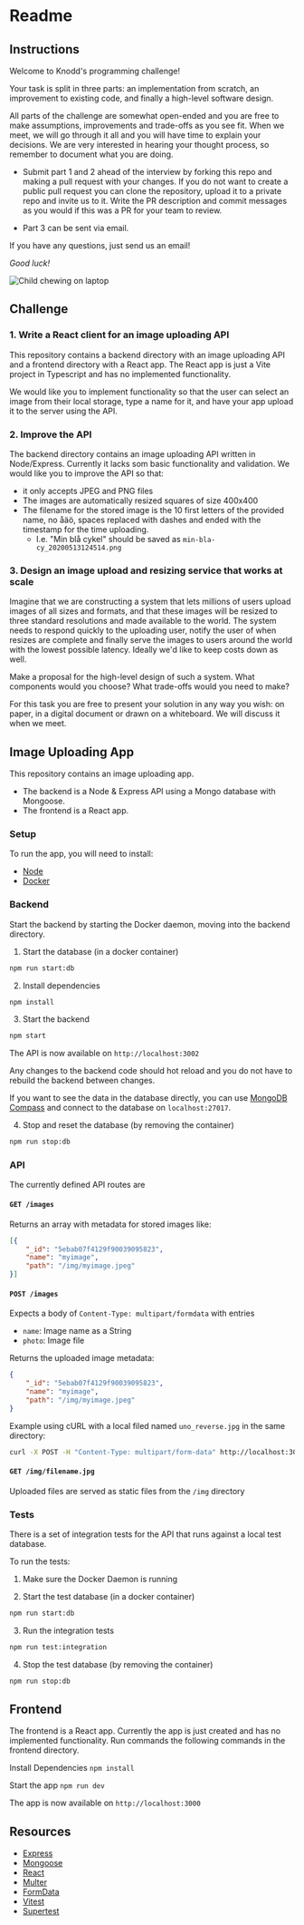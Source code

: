 # Readme

## Instructions

Welcome to Knodd's programming challenge!

Your task is split in three parts: an implementation from scratch, an improvement to existing code, and finally a high-level software design.

All parts of the challenge are somewhat open-ended and you are free to make assumptions, improvements and trade-offs as you see fit.
When we meet, we will go through it all and you will have time to explain your decisions.
We are very interested in hearing your thought process, so remember to document what you are doing.

- Submit part 1 and 2 ahead of the interview by forking this repo and making a pull request with your changes.
  If you do not want to create a public pull request you can clone the repository, upload it to a private repo and invite us to it.
  Write the PR description and commit messages as you would if this was a PR for your team to review.

- Part 3 can be sent via email.

If you have any questions, just send us an email!

_Good luck!_

![Child chewing on laptop](https://media.giphy.com/media/a90M32EUW1u80/giphy.gif)

## Challenge

### 1. Write a React client for an image uploading API

This repository contains a backend directory with an image uploading API and a frontend directory with a React app. The React app is just a Vite project in Typescript and has no implemented functionality.

We would like you to implement functionality so that the user can select an image from their local storage, type a name for it, and have your app upload it to the server using the API.

### 2. Improve the API

The backend directory contains an image uploading API written in Node/Express. Currently it lacks som basic functionality and validation. We would like you to improve the API so that:

- it only accepts JPEG and PNG files
- The images are automatically resized squares of size 400x400
- The filename for the stored image is the 10 first letters of the provided name, no åäö, spaces replaced with dashes and ended with the timestamp for the time uploading.
  - I.e. "Min blå cykel" should be saved as `min-bla-cy_20200513124514.png`

### 3. Design an image upload and resizing service that works at scale

Imagine that we are constructing a system that lets millions of users upload images of all sizes and formats, and that these images will be resized to three standard resolutions and made available to the world. The system needs to respond quickly to the uploading user, notify the user of when resizes are complete and finally serve the images to users around the world with the lowest possible latency. Ideally we'd like to keep costs down as well.

Make a proposal for the high-level design of such a system. What components would you choose? What trade-offs would you need to make?

For this task you are free to present your solution in any way you wish: on paper, in a digital document or drawn on a whiteboard. We will discuss it when we meet.

## Image Uploading App

This repository contains an image uploading app.

- The backend is a Node & Express API using a Mongo database with Mongoose.
- The frontend is a React app.

### Setup

To run the app, you will need to install:

- [Node](https://nodejs.org/en)
- [Docker](https://docs.docker.com/get-docker/)

### Backend

Start the backend by starting the Docker daemon, moving into the backend directory.

1. Start the database (in a docker container)

```bash
npm run start:db
```

2. Install dependencies

```bash
npm install
```

3. Start the backend

```bash
npm start
```

The API is now available on `http://localhost:3002`

Any changes to the backend code should hot reload and you do not have to rebuild the backend between changes.

If you want to see the data in the database directly, you can use [MongoDB Compass](https://www.mongodb.com/products/compass) and connect to the database on `localhost:27017`.

4. Stop and reset the database (by removing the container)

```bash
npm run stop:db
```

### API

The currently defined API routes are

#### `GET /images`

Returns an array with metadata for stored images like:

```JSON
[{
    "_id": "5ebab07f4129f90039095823",
    "name": "myimage",
    "path": "/img/myimage.jpeg"
}]
```

#### `POST /images`

Expects a body of `Content-Type: multipart/formdata` with entries

- `name`: Image name as a String
- `photo`: Image file

Returns the uploaded image metadata:

```JSON
{
    "_id": "5ebab07f4129f90039095823",
    "name": "myimage",
    "path": "/img/myimage.jpeg"
}
```

Example using cURL with a local filed named `uno_reverse.jpg` in the same directory:

```sh
curl -X POST -H "Content-Type: multipart/form-data" http://localhost:3002/images -F 'name=Example' -F 'photo=@uno_reverse.jpg'
```

#### `GET /img/filename.jpg`

Uploaded files are served as static files from the `/img` directory

### Tests

There is a set of integration tests for the API that runs against a local test database.

To run the tests:

1. Make sure the Docker Daemon is running

2. Start the test database (in a docker container)

```bash
npm run start:db
```

3. Run the integration tests

```bash
npm run test:integration
```

4. Stop the test database (by removing the container)

```bash
npm run stop:db
```

## Frontend

The frontend is a React app. Currently the app is just created and has no implemented functionality.
Run commands the following commands in the frontend directory.

Install Dependencies
`npm install`

Start the app
`npm run dev`

The app is now available on `http://localhost:3000`

## Resources

- [Express](https://expressjs.com/en/guide/routing.html)
- [Mongoose](https://mongoosejs.com/docs/index.html)
- [React](https://reactjs.org/tutorial/tutorial.html)
- [Multer](https://github.com/expressjs/multer)
- [FormData](https://developer.mozilla.org/en-US/docs/Web/API/FormData/FormData)
- [Vitest](https://vitest.dev/)
- [Supertest](https://www.npmjs.com/package/supertest)
